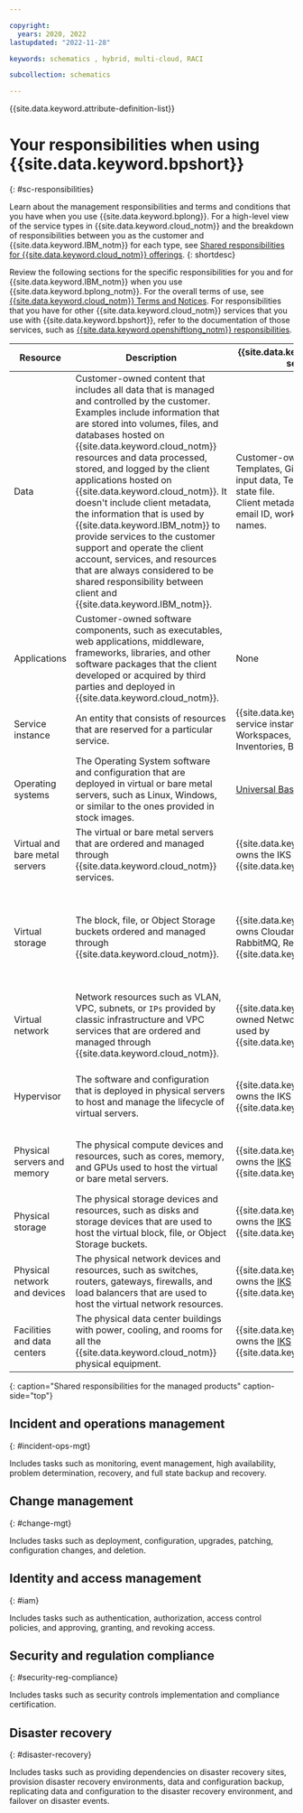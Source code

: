 ```yaml
---

copyright:
  years: 2020, 2022
lastupdated: "2022-11-28"

keywords: schematics , hybrid, multi-cloud, RACI

subcollection: schematics 

---
```


{{site.data.keyword.attribute-definition-list}}


# Your responsibilities when using {{site.data.keyword.bpshort}} 
{: #sc-responsibilities}

Learn about the management responsibilities and terms and conditions that you have when you use {{site.data.keyword.bplong}}. For a high-level view of the service types in {{site.data.keyword.cloud_notm}} and the breakdown of responsibilities between you as the customer and {{site.data.keyword.IBM_notm}} for each type, see [Shared responsibilities for {{site.data.keyword.cloud_notm}} offerings](/docs/overview?topic=overview-shared-responsibilities).
{: shortdesc}

Review the following sections for the specific responsibilities for you and for {{site.data.keyword.IBM_notm}} when you use {{site.data.keyword.bplong_notm}}. For the overall terms of use, see [{{site.data.keyword.cloud_notm}} Terms and Notices](/docs/overview/terms-of-use?topic=overview-terms). For responsibilities that you have for other {{site.data.keyword.cloud_notm}} services that you use with {{site.data.keyword.bpshort}}, refer to the documentation of those services, such as [{{site.data.keyword.openshiftlong_notm}} responsibilities](/docs/openshift?topic=openshift-responsibilities_iks).

| Resource | Description | {{site.data.keyword.bpshort}} service | {{site.data.keyword.bpshort}} Agents |
| -- | -- | -- | -- |
| Data | Customer-owned content that includes all data that is managed and controlled by the customer. Examples include information that are stored into volumes, files, and databases hosted on {{site.data.keyword.cloud_notm}} resources and data processed, stored, and logged by the client applications hosted on {{site.data.keyword.cloud_notm}}. It doesn't include client metadata, the information that is used by {{site.data.keyword.IBM_notm}} to provide services to the customer support and operate the client account, services, and resources that are always considered to be shared responsibility between client and {{site.data.keyword.IBM_notm}}.| Customer-owned such as Templates, Git repository URL, input data, Terraform logs, state file. </br> Client metadata such as  Client email ID, workspace, action names. | Customer-owned content such as Agent data, Agent policies. </br> Client metadata such as Agent location, Agent name. |
| Applications | Customer-owned software components, such as executables, web applications, middleware, frameworks, libraries, and other software packages that the client developed or acquired by third parties and deployed in {{site.data.keyword.cloud_notm}}. | None | Customer-owned software components installed in Agents runtime. |
| Service instance | An entity that consists of resources that are reserved for a particular service. | {{site.data.keyword.bpshort}} service instance such as Workspaces, Actions, Inventories, Blueprints | {{site.data.keyword.bpshort}} service instance such as Agents instance. |
| Operating systems | The Operating System software and configuration that are deployed in virtual or bare metal servers, such as Linux, Windows, or similar to the ones provided in stock images.| [Universal Base Image (UBI-8)](https://catalog.redhat.com/software/containers/ubi8/ubi/5c359854d70cc534b3a3784e) | [Universal Base Image (UBI-8)](https://catalog.redhat.com/software/containers/ubi8/ubi/5c359854d70cc534b3a3784e) |
| Virtual and bare metal servers | The virtual or bare metal servers that are ordered and managed through {{site.data.keyword.cloud_notm}} services. | {{site.data.keyword.IBM_notm}} owns the IKS used by {{site.data.keyword.bpshort}}. | Customer manages the [IKS / ROKS / Kubernetes](/docs/containers?topic=containers-responsibilities_iks) cluster where Agents are deployed. |
| Virtual storage | The block, file, or Object Storage buckets ordered and managed through {{site.data.keyword.cloud_notm}}.| {{site.data.keyword.IBM_notm}} owns Cloudant, COS, RabbitMQ, Redis - used by {{site.data.keyword.bpshort}}  | Customer owns and manages the instances. {{site.data.keyword.IBM_notm}} owns the IKS local storage used by {{site.data.keyword.bpshort}}  Agents COS that are used by {{site.data.keyword.bpshort}}  Agents |
| Virtual network | Network resources such as VLAN, VPC, subnets, or `IPs` provided by classic infrastructure and VPC services that are ordered and managed through {{site.data.keyword.cloud_notm}}. | {{site.data.keyword.IBM_notm}} owned Network resources used by {{site.data.keyword.bpshort}}  |Customer owns and manages the network resources such as ingress, egress policies used by Agents. |
| Hypervisor | The software and configuration that is deployed in physical servers to host and manage the lifecycle of virtual servers. | {{site.data.keyword.IBM_notm}} owns the IKS used by {{site.data.keyword.bpshort}} | Customer owns [IKS / ROKS / Kubernetes](/docs/containers?topic=containers-responsibilities_iks) cluster only if customer uses cluster provided by {{site.data.keyword.IBM_notm}} IKS. |
| Physical servers and memory | The physical compute devices and resources, such as cores, memory, and GPUs used to host the virtual or bare metal servers. | {{site.data.keyword.IBM_notm}} owns the [IKS](/docs/containers?topic=containers-responsibilities_iks) used by {{site.data.keyword.bpshort}}  | Customer owns, if cluster provided by Customer. {{site.data.keyword.IBM_notm}} owns if the cluster is provided by [IKS / ROKS / Kubernetes](/docs/containers?topic=containers-responsibilities_iks). |
| Physical storage | The physical storage devices and resources, such as disks and storage devices that are used to host the virtual block, file, or Object Storage buckets. | {{site.data.keyword.IBM_notm}} owns the [IKS](/docs/containers?topic=containers-responsibilities_iks) used by {{site.data.keyword.bpshort}}  | Customer owns, if cluster provided by Customer. {{site.data.keyword.IBM_notm}} owns if the cluster is provided by [IKS / ROKS / Kubernetes](/docs/containers?topic=containers-responsibilities_iks). |
| Physical network and devices | The physical network devices and resources, such as switches, routers, gateways, firewalls, and load balancers that are used to host the virtual network resources. | {{site.data.keyword.IBM_notm}} owns the [IKS](/docs/containers?topic=containers-responsibilities_iks) used by {{site.data.keyword.bpshort}}  | Customer owns, if cluster provided by Customer. {{site.data.keyword.IBM_notm}} owns if the cluster is provided by [IKS / ROKS / Kubernetes](/docs/containers?topic=containers-responsibilities_iks). |
| Facilities and data centers | The physical data center buildings with power, cooling, and rooms for all the {{site.data.keyword.cloud_notm}} physical equipment.| {{site.data.keyword.IBM_notm}} owns the [IKS](/docs/containers?topic=containers-responsibilities_iks) used by {{site.data.keyword.bpshort}}  | Customer owns, if cluster provided by Customer. {{site.data.keyword.IBM_notm}} owns if the cluster is provided by [IKS / ROKS / Kubernetes](/docs/containers?topic=containers-responsibilities_iks). |
{: caption="Shared responsibilities for the managed products" caption-side="top"}

## Incident and operations management
{: #incident-ops-mgt}

Includes tasks such as monitoring, event management, high availability, problem determination, recovery, and full state backup and recovery.

## Change management
{: #change-mgt}

Includes tasks such as deployment, configuration, upgrades, patching, configuration changes, and deletion.

## Identity and access management
{: #iam}

Includes tasks such as authentication, authorization, access control policies, and approving, granting, and revoking access.

## Security and regulation compliance
{: #security-reg-compliance}

Includes tasks such as security controls implementation and compliance certification.

## Disaster recovery
{: #disaster-recovery}

Includes tasks such as providing dependencies on disaster recovery sites, provision disaster recovery environments, data and configuration backup, replicating data and configuration to the disaster recovery environment, and failover on disaster events.
